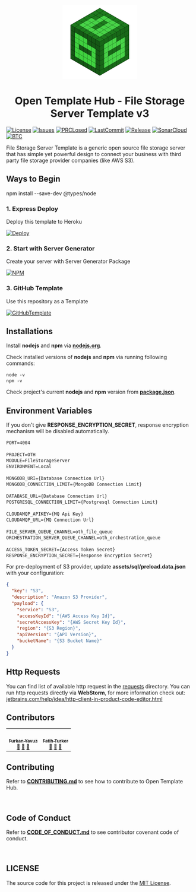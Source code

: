 <p align="center">
   <a href="https://opentemplatehub.com">
    <img src="https://raw.githubusercontent.com/open-template-hub/open-template-hub.github.io/master/assets/logo/server/file-storage-server-logo.png" alt="Logo" width=200>
  </a>
</p>

<h1 align="center">
Open Template Hub - File Storage Server Template v3
</h1>

[![License](https://img.shields.io/github/license/open-template-hub/file-storage-server-template?color=43b043&style=for-the-badge)](LICENSE)
[![Issues](https://img.shields.io/github/issues/open-template-hub/file-storage-server-template?color=43b043&style=for-the-badge)](https://github.com/open-template-hub/file-storage-server-template/issues)
[![PRCLosed](https://img.shields.io/github/issues-pr-closed-raw/open-template-hub/file-storage-server-template?color=43b043&style=for-the-badge)](https://github.com/open-template-hub/file-storage-server-template/pulls?q=is%3Apr+is%3Aclosed)
[![LastCommit](https://img.shields.io/github/last-commit/open-template-hub/file-storage-server-template?color=43b043&style=for-the-badge)](https://github.com/open-template-hub/file-storage-server-template/commits/master)
[![Release](https://img.shields.io/github/release/open-template-hub/file-storage-server-template?include_prereleases&color=43b043&style=for-the-badge)](https://github.com/open-template-hub/file-storage-server-template/releases)
[![SonarCloud](https://img.shields.io/sonar/quality_gate/open-template-hub_file-storage-server-template?server=https%3A%2F%2Fsonarcloud.io&label=Sonar%20Cloud&style=for-the-badge&logo=sonarcloud)](https://sonarcloud.io/dashboard?id=open-template-hub_file-storage-server-template)
[![BTC](https://img.shields.io/badge/Donate-BTC-ORANGE?color=F5922F&style=for-the-badge&logo=bitcoin)](https://commerce.coinbase.com/checkout/8313af5f-de48-498d-b2cb-d98819ca7d5e)

File Storage Server Template is a generic open source file storage server that has simple yet powerful design to connect your business with third party file storage provider companies (like AWS S3).

## Ways to Begin

npm install --save-dev @types/node

### 1. Express Deploy

Deploy this template to Heroku

[![Deploy](https://img.shields.io/badge/Deploy_to-Heroku-7056bf.svg?style=for-the-badge&logo=heroku)](https://heroku.com/deploy?template=https://github.com/open-template-hub/file-storage-server-template)

### 2. Start with Server Generator

Create your server with Server Generator Package

[![NPM](https://img.shields.io/badge/NPM-server_generator-cb3837.svg?style=for-the-badge&logo=npm)](https://www.npmjs.com/package/@open-template-hub/server-generator)

### 3. GitHub Template

Use this repository as a Template

[![GitHubTemplate](https://img.shields.io/badge/GitHub-Template-24292e.svg?style=for-the-badge&logo=github)](https://github.com/open-template-hub/file-storage-server-template/generate)

## Installations

Install **nodejs** and **npm** via **[nodejs.org](https://nodejs.org)**.

Check installed versions of **nodejs** and **npm** via running following commands:

```
node -v
npm -v
```

Check project's current **nodejs** and **npm** version from **[package.json](package.json)**.

## Environment Variables

If you don't give **RESPONSE_ENCRYPTION_SECRET**, response encryption mechanism will be disabled automatically.

``` applescript
PORT=4004

PROJECT=OTH
MODULE=FileStorageServer
ENVIRONMENT=Local

MONGODB_URI={Database Connection Url}
MONGODB_CONNECTION_LIMIT={MongoDB Connection Limit}

DATABASE_URL={Database Connection Url}
POSTGRESQL_CONNECTION_LIMIT={Postgresql Connection Limit}
        
CLOUDAMQP_APIKEY={MQ Api Key}
CLOUDAMQP_URL={MQ Connection Url}

FILE_SERVER_QUEUE_CHANNEL=oth_file_queue
ORCHESTRATION_SERVER_QUEUE_CHANNEL=oth_orchestration_queue

ACCESS_TOKEN_SECRET={Access Token Secret}
RESPONSE_ENCRYPTION_SECRET={Response Encryption Secret}
```

For pre-deployment of S3 provider, update **assets/sql/preload.data.json**
with your configuration:

```json
{
  "key": "S3",
  "description": "Amazon S3 Provider",
  "payload": {
    "service": "S3",
    "accessKeyId": "{AWS Access Key Id}",
    "secretAccessKey": "{AWS Secret Key Id}",
    "region": "{S3 Region}",
    "apiVersion": "{API Version}",
    "bucketName": "{S3 Bucket Name}"
  }
}
```

## Http Requests

You can find list of available http request in the [requests](assets/requests) directory. You can run http requests directly via **WebStorm**, for more information check out: [jetbrains.com/help/idea/http-client-in-product-code-editor.html](https://jetbrains.com/help/idea/http-client-in-product-code-editor.html)

## Contributors

<!-- ALL-CONTRIBUTORS-LIST:START - Do not remove or modify this section -->
<!-- prettier-ignore-start -->
<!-- markdownlint-disable -->
<table>
  <tr>
    <td align="center"><a href="https://github.com/furknyavuz"><img src="https://avatars0.githubusercontent.com/u/2248168?s=460&u=435ef6ade0785a7a135ce56cae751fb3ade1d126&v=4" width="100px;" alt=""/><br /><sub><b>Furkan Yavuz</b></sub></a><br /><a href="https://github.com/open-template-hub/file-storage-server-template/issues/created_by/furknyavuz" title="Answering Questions">💬</a> <a href="https://github.com/open-template-hub/file-storage-server-template/commits?author=furknyavuz" title="Documentation">📖</a> <a href="https://github.com/open-template-hub/file-storage-server-template/pulls?q=is%3Apr+reviewed-by%3Afurknyavuz" title="Reviewed Pull Requests">👀</a></td>
    <td align="center"><a href="https://github.com/fatihturker"><img src="https://avatars1.githubusercontent.com/u/2202179?s=460&u=261b1129e7106c067783cb022ab9999aad833bdc&v=4" width="100px;" alt=""/><br /><sub><b>Fatih Turker</b></sub></a><br /><a href="https://github.com/open-template-hub/file-storage-server-template/issues/created_by/fatihturker" title="Answering Questions">💬</a> <a href="https://github.com/open-template-hub/file-storage-server-template/commits?author=fatihturker" title="Documentation">📖</a> <a href="https://github.com/open-template-hub/file-storage-server-template/pulls?q=is%3Apr+reviewed-by%3Afatihturker" title="Reviewed Pull Requests">👀</a></td>
  </tr>
</table>
<!-- markdownlint-enable -->
<!-- prettier-ignore-end -->
<!-- ALL-CONTRIBUTORS-LIST:END -->

## Contributing

Refer to **[CONTRIBUTING.md](https://github.com/open-template-hub/.github/blob/master/docs/CONTRIBUTING.md)** to see how to contribute to Open Template Hub.

<br/>

## Code of Conduct

Refer to **[CODE_OF_CONDUCT.md](https://github.com/open-template-hub/.github/blob/master/docs/CODE_OF_CONDUCT.md)** to see contributor covenant code of conduct.

<br/>

## LICENSE

The source code for this project is released under the [MIT License](LICENSE).
